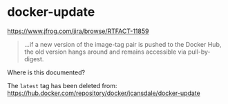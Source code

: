 # docker-update

https://www.jfrog.com/jira/browse/RTFACT-11859

> ...if a new version of the image-tag pair is pushed to the Docker Hub, the old version hangs around and remains accessible via pull-by-digest.

Where is this documented?

The `latest` tag has been deleted from:
https://hub.docker.com/repository/docker/jcansdale/docker-update
